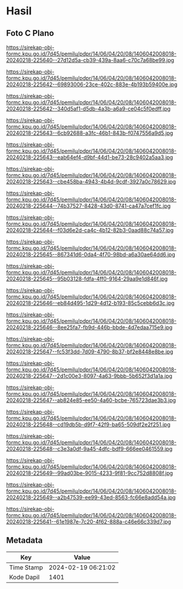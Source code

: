 # Hasil

## Foto C Plano

https://sirekap-obj-formc.kpu.go.id/7d45/pemilu/pdpr/14/06/04/20/08/1406042008018-20240218-225640--27d12d5a-cb39-439a-8aa6-c70c7a68be99.jpg

https://sirekap-obj-formc.kpu.go.id/7d45/pemilu/pdpr/14/06/04/20/08/1406042008018-20240218-225642--69893006-23ce-402c-883e-4b193b59400e.jpg

https://sirekap-obj-formc.kpu.go.id/7d45/pemilu/pdpr/14/06/04/20/08/1406042008018-20240218-225642--340d5af1-d5db-4a3b-a6a9-ce04c5f0edff.jpg

https://sirekap-obj-formc.kpu.go.id/7d45/pemilu/pdpr/14/06/04/20/08/1406042008018-20240218-225643--6cb92688-a3fc-46b1-843b-f0747556a9d5.jpg

https://sirekap-obj-formc.kpu.go.id/7d45/pemilu/pdpr/14/06/04/20/08/1406042008018-20240218-225643--eab64ef4-d9bf-44d1-be73-28c9402a5aa3.jpg

https://sirekap-obj-formc.kpu.go.id/7d45/pemilu/pdpr/14/06/04/20/08/1406042008018-20240218-225643--cbe458ba-4943-4b4d-9cdf-3927a0c78629.jpg

https://sirekap-obj-formc.kpu.go.id/7d45/pemilu/pdpr/14/06/04/20/08/1406042008018-20240218-225644--74b37527-8428-43d0-8741-ca47a7cef1fc.jpg

https://sirekap-obj-formc.kpu.go.id/7d45/pemilu/pdpr/14/06/04/20/08/1406042008018-20240218-225644--f03d6e2d-ca4c-4b12-82b3-0aad88c74a57.jpg

https://sirekap-obj-formc.kpu.go.id/7d45/pemilu/pdpr/14/06/04/20/08/1406042008018-20240218-225645--867341d6-0da4-4f70-98bd-a6a30ae64dd6.jpg

https://sirekap-obj-formc.kpu.go.id/7d45/pemilu/pdpr/14/06/04/20/08/1406042008018-20240218-225645--95b03128-fdfa-4ff0-9164-29aa9e1d846f.jpg

https://sirekap-obj-formc.kpu.go.id/7d45/pemilu/pdpr/14/06/04/20/08/1406042008018-20240218-225646--eb84d495-1d29-4d12-b193-85c5cebb6d3c.jpg

https://sirekap-obj-formc.kpu.go.id/7d45/pemilu/pdpr/14/06/04/20/08/1406042008018-20240218-225646--8ee25fa7-fb9d-446b-bbde-4d7edaa715e9.jpg

https://sirekap-obj-formc.kpu.go.id/7d45/pemilu/pdpr/14/06/04/20/08/1406042008018-20240218-225647--fc53f3dd-7d09-4790-8b37-bf2e8448e8be.jpg

https://sirekap-obj-formc.kpu.go.id/7d45/pemilu/pdpr/14/06/04/20/08/1406042008018-20240218-225647--2d1c00e3-8097-4a63-9bbb-5b652f3d1a1a.jpg

https://sirekap-obj-formc.kpu.go.id/7d45/pemilu/pdpr/14/06/04/20/08/1406042008018-20240218-225647--ab824e85-ee50-4a60-bcbe-765723dae3b3.jpg

https://sirekap-obj-formc.kpu.go.id/7d45/pemilu/pdpr/14/06/04/20/08/1406042008018-20240218-225648--cd19db5b-d9f7-42f9-ba65-509df2e2f251.jpg

https://sirekap-obj-formc.kpu.go.id/7d45/pemilu/pdpr/14/06/04/20/08/1406042008018-20240218-225648--c3e3a0df-9a45-4dfc-bdf9-666ee0461559.jpg

https://sirekap-obj-formc.kpu.go.id/7d45/pemilu/pdpr/14/06/04/20/08/1406042008018-20240218-225649--99ad03be-9015-4233-9f81-9cc752d8808f.jpg

https://sirekap-obj-formc.kpu.go.id/7d45/pemilu/pdpr/14/06/04/20/08/1406042008018-20240218-225649--a2b47539-ee99-43ed-8563-fc66e8add54a.jpg

https://sirekap-obj-formc.kpu.go.id/7d45/pemilu/pdpr/14/06/04/20/08/1406042008018-20240218-225641--61e1987e-7c20-4f62-888a-c46e66c339d7.jpg


## Metadata

| Key        | Value               |
| ---------- | ------------------- |
| Time Stamp | 2024-02-19 06:21:02 |
| Kode Dapil | 1401                |



